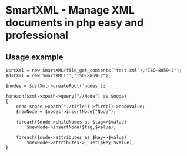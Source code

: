 SmartXML - Manage XML documents in php easy and professional
============================================================



## Usage example

	$srcXml = new SmartXML(file_get_contents("test.xml"),"ISO-8859-2");
	$dstXml = new SmartXML('',"ISO-8859-2");

	$nodes = $dstXml->createRoot('nodes');

	foreach($xml->xpath->query("//Node") as $node)
	{
		echo $node->xpath("./title")->first()->nodeValue;
		$newNode = $nodes->insertNode("Node");

		foreach($node->childNodes as $tag=>$value)
			$newNode->insertNode($tag,$value);
		
		foreach($node->attributes as $key=>$value)
			$newNode->attributes->__set($key,$value);
	}
